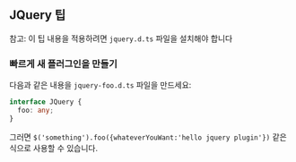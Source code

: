 ## JQuery 팁

참고: 이 팁 내용을 적용하려면 `jquery.d.ts` 파일을 설치해야 합니다

### 빠르게 새 플러그인을 만들기

다음과 같은 내용을 `jquery-foo.d.ts` 파일을 만드세요: 

```ts
interface JQuery {
  foo: any;
}
```

그러면 `$('something').foo({whateverYouWant:'hello jquery plugin'})` 같은 식으로 사용할 수 있습니다.
